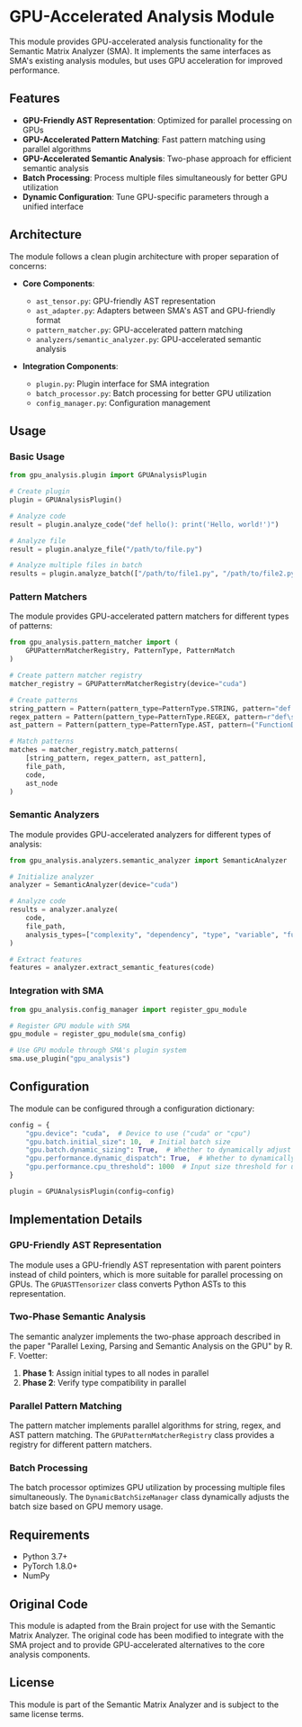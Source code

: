 # GPU-Accelerated Analysis Module

This module provides GPU-accelerated analysis functionality for the Semantic Matrix Analyzer (SMA). It implements the same interfaces as SMA's existing analysis modules, but uses GPU acceleration for improved performance.

## Features

- **GPU-Friendly AST Representation**: Optimized for parallel processing on GPUs
- **GPU-Accelerated Pattern Matching**: Fast pattern matching using parallel algorithms
- **GPU-Accelerated Semantic Analysis**: Two-phase approach for efficient semantic analysis
- **Batch Processing**: Process multiple files simultaneously for better GPU utilization
- **Dynamic Configuration**: Tune GPU-specific parameters through a unified interface

## Architecture

The module follows a clean plugin architecture with proper separation of concerns:

- **Core Components**:
  - `ast_tensor.py`: GPU-friendly AST representation
  - `ast_adapter.py`: Adapters between SMA's AST and GPU-friendly format
  - `pattern_matcher.py`: GPU-accelerated pattern matching
  - `analyzers/semantic_analyzer.py`: GPU-accelerated semantic analysis

- **Integration Components**:
  - `plugin.py`: Plugin interface for SMA integration
  - `batch_processor.py`: Batch processing for better GPU utilization
  - `config_manager.py`: Configuration management

## Usage

### Basic Usage

```python
from gpu_analysis.plugin import GPUAnalysisPlugin

# Create plugin
plugin = GPUAnalysisPlugin()

# Analyze code
result = plugin.analyze_code("def hello(): print('Hello, world!')")

# Analyze file
result = plugin.analyze_file("/path/to/file.py")

# Analyze multiple files in batch
results = plugin.analyze_batch(["/path/to/file1.py", "/path/to/file2.py"])
```

### Pattern Matchers

The module provides GPU-accelerated pattern matchers for different types of patterns:

```python
from gpu_analysis.pattern_matcher import (
    GPUPatternMatcherRegistry, PatternType, PatternMatch
)

# Create pattern matcher registry
matcher_registry = GPUPatternMatcherRegistry(device="cuda")

# Create patterns
string_pattern = Pattern(pattern_type=PatternType.STRING, pattern="def hello")
regex_pattern = Pattern(pattern_type=PatternType.REGEX, pattern=r"def\s+(\w+)\s*\(")
ast_pattern = Pattern(pattern_type=PatternType.AST, pattern=("FunctionDef", None))

# Match patterns
matches = matcher_registry.match_patterns(
    [string_pattern, regex_pattern, ast_pattern],
    file_path,
    code,
    ast_node
)
```

### Semantic Analyzers

The module provides GPU-accelerated analyzers for different types of analysis:

```python
from gpu_analysis.analyzers.semantic_analyzer import SemanticAnalyzer

# Initialize analyzer
analyzer = SemanticAnalyzer(device="cuda")

# Analyze code
results = analyzer.analyze(
    code,
    file_path,
    analysis_types=["complexity", "dependency", "type", "variable", "function"]
)

# Extract features
features = analyzer.extract_semantic_features(code)
```

### Integration with SMA

```python
from gpu_analysis.config_manager import register_gpu_module

# Register GPU module with SMA
gpu_module = register_gpu_module(sma_config)

# Use GPU module through SMA's plugin system
sma.use_plugin("gpu_analysis")
```

## Configuration

The module can be configured through a configuration dictionary:

```python
config = {
    "gpu.device": "cuda",  # Device to use ("cuda" or "cpu")
    "gpu.batch.initial_size": 10,  # Initial batch size
    "gpu.batch.dynamic_sizing": True,  # Whether to dynamically adjust batch size
    "gpu.performance.dynamic_dispatch": True,  # Whether to dynamically dispatch between CPU and GPU
    "gpu.performance.cpu_threshold": 1000  # Input size threshold for using CPU instead of GPU
}

plugin = GPUAnalysisPlugin(config=config)
```

## Implementation Details

### GPU-Friendly AST Representation

The module uses a GPU-friendly AST representation with parent pointers instead of child pointers, which is more suitable for parallel processing on GPUs. The `GPUASTTensorizer` class converts Python ASTs to this representation.

### Two-Phase Semantic Analysis

The semantic analyzer implements the two-phase approach described in the paper "Parallel Lexing, Parsing and Semantic Analysis on the GPU" by R. F. Voetter:

1. **Phase 1**: Assign initial types to all nodes in parallel
2. **Phase 2**: Verify type compatibility in parallel

### Parallel Pattern Matching

The pattern matcher implements parallel algorithms for string, regex, and AST pattern matching. The `GPUPatternMatcherRegistry` class provides a registry for different pattern matchers.

### Batch Processing

The batch processor optimizes GPU utilization by processing multiple files simultaneously. The `DynamicBatchSizeManager` class dynamically adjusts the batch size based on GPU memory usage.

## Requirements

- Python 3.7+
- PyTorch 1.8.0+
- NumPy

## Original Code

This module is adapted from the Brain project for use with the Semantic Matrix Analyzer. The original code has been modified to integrate with the SMA project and to provide GPU-accelerated alternatives to the core analysis components.

## License

This module is part of the Semantic Matrix Analyzer and is subject to the same license terms.
